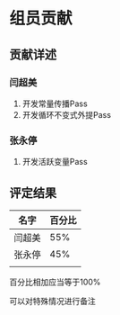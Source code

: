 # 组员贡献

##  贡献详述

###  闫超美

1. 开发常量传播Pass
2. 开发循环不变式外提Pass

###  张永停

1. 开发活跃变量Pass

##  评定结果

| 名字   | 百分比 |
| ------ | ------ |
| 闫超美 | 55%    |
| 张永停 | 45%    |
|        |        |

百分比相加应当等于100%

可以对特殊情况进行备注